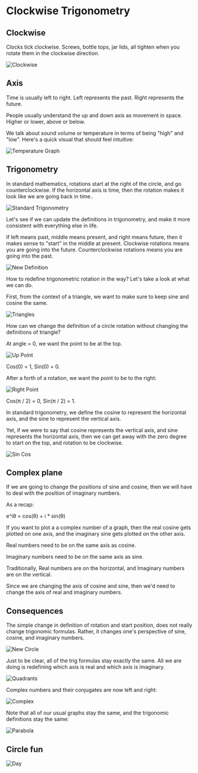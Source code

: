 # Clockwise Trigonometry

## Clockwise

Clocks tick clockwise. Screws, bottle tops, jar lids, all tighten when you rotate them in the clockwise direction.

![Clockwise](clock.png)

## Axis

Time is usually left to right. Left represents the past. Right represents the future.

People usually understand the up and down axis as movement in space. Higher or lower, above or below.

We talk about sound volume or temperature in terms of being "high" and "low". Here's a quick visual that should feel intuitive:

![Temperature Graph](temperature_graph.png)

## Trigonometry

In standard mathematics, rotations start at the right of the circle, and go counterclockwise. If the horizontal axis is time, then the rotation makes it look like we are going back in time..

![Standard Trigonometry](standard_trigonometry.png)

Let's see if we can update the definitions in trigonometry, and make it more consistent with everything else in life.

If left means past, middle means present, and right means future, then it makes sense to "start" in the middle at present. Clockwise rotations means you are going into the future. Counterclockwise rotations means you are going into the past.

![New Definition](new_definition.png)

How to redefine trigonometric rotation in the way? Let's take a look at what we can do.

First, from the context of a triangle, we want to make sure to keep sine and cosine the same.

![Triangles](triangles.png)

How can we change the definition of a circle rotation without changing the definitions of triangle?

At angle = 0, we want the point to be at the top. 

![Up Point](up_point.png)

Cos(0) = 1, Sin(0) = 0.

After a forth of a rotation, we want the point to be to the right:

![Right Point](right_point.png)

Cos(π / 2) = 0, Sin(π / 2) = 1.

In standard trigonometry, we define the cosine to represent the horizontal axis, and the sine to represent the vertical axis.

Yet, if we were to say that cosine represents the vertical axis, and sine represents the horizontal axis, then we can get away with the zero degree to start on the top, and rotation to be clockwise.

![Sin Cos](sin_cos.png)

## Complex plane

If we are going to change the positions of sine and cosine, then we will have to deal with the position of imaginary numbers.

As a recap:

e^iθ = cos(θ) + i * sin(θ)

If you want to plot a a complex number of a graph, then the real cosine gets plotted on one axis, and the imaginary sine gets plotted on the other axis.

Real numbers need to be on the same axis as cosine.

Imaginary numbers need to be on the same axis as sine.

Traditionally, Real numbers are on the horizontal, and Imaginary numbers are on the vertical.

Since we are changing the axis of cosine and sine, then we'd need to change the axis of real and imaginary numbers.

## Consequences

The simple change in definition of rotation and start position, does not really change trigonomic formulas. Rather, it changes one's perspective of sine, cosine, and imaginary numbers.

![New Circle](new_circle.png)

Just to be clear, all of the trig formulas stay exactly the same. All we are doing is redefining which axis is real and which axis is imaginary.

![Quadrants](quadrants.png)

Complex numbers and their conjugates are now left and right:

![Complex](complex.png)

Note that all of our usual graphs stay the same, and the trigonomic definitions stay the same:

![Parabola](parabola.png)

## Circle fun

![Day](day.png)
